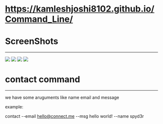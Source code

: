 # https://kamleshjoshi8102.github.io/Command_Line/


# ScreenShots
<hr>
<img src="https://github.com/kamleshjoshi8102/Command_Line/blob/main/ScreenShots/Screenshot%202021-09-16%20093255.png"  />
<img src="https://github.com/kamleshjoshi8102/Command_Line/blob/main/ScreenShots/Screenshot%202021-09-16%20093338.png"  />
<img src="https://github.com/kamleshjoshi8102/Command_Line/blob/main/ScreenShots/Screenshot%202021-09-16%20093359.png" />
<img src="https://github.com/kamleshjoshi8102/Command_Line/blob/main/ScreenShots/Screenshot%202021-09-16%20093428.png" />


# contact command
<hr>

we have some aruguments like name email and message

example:

contact --email hello@connect.me --msg hello world! --name spyd3r

